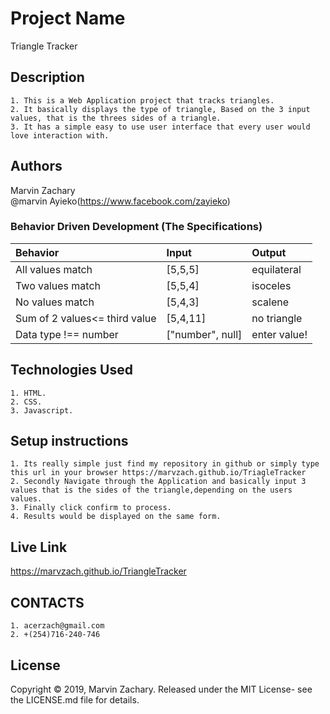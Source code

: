 # Project Name
Triangle Tracker
## Description
    1. This is a Web Application project that tracks triangles.
    2. It basically displays the type of triangle, Based on the 3 input values, that is the threes sides of a triangle.
    3. It has a simple easy to use user interface that every user would love interaction with.  
## Authors
Marvin Zachary  
@marvin Ayieko(https://www.facebook.com/zayieko)
### Behavior Driven Development (The Specifications)
| Behavior                 |           Input      |                 Output|
| :----------------------- |:---------------------| :---------------------|              
| All values match         |       [5,5,5]     |            equilateral|
| Two values match         |       [5,5,4]     |           isoceles    |
| No values match          |       [5,4,3]        |           scalene     |
| Sum of 2 values<= third value   |       [5,4,11]       |           no triangle |
| Data type !== number     |      ["number", null]|          enter value! |
## Technologies Used
    1. HTML.
    2. CSS.
    3. Javascript. 
## Setup instructions
    1. Its really simple just find my repository in github or simply type this url in your browser https://marvzach.github.io/TriagleTracker
    2. Secondly Navigate through the Application and basically input 3 values that is the sides of the triangle,depending on the users values.
    3. Finally click confirm to process.
    4. Results would be displayed on the same form.

## Live Link
https://marvzach.github.io/TriangleTracker
## CONTACTS
    1. acerzach@gmail.com
    2. +(254)716-240-746
## License
Copyright © 2019, Marvin Zachary. Released under the MIT License- see the LICENSE.md file for details.
